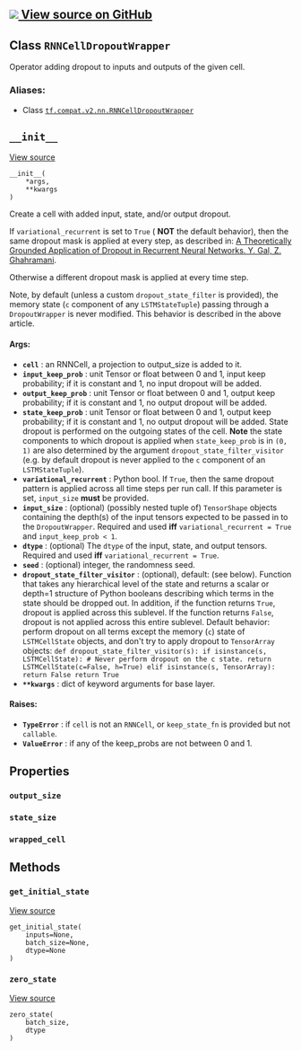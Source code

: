 [ ![](https://tensorflow.google.cn/images/GitHub-Mark-32px.png) View source on
GitHub
](https://github.com/tensorflow/tensorflow/blob/r2.0/tensorflow/python/keras/layers/rnn_cell_wrapper_v2.py#L93-L100)  
---  
  
## Class `RNNCellDropoutWrapper`

Operator adding dropout to inputs and outputs of the given cell.

### Aliases:

  * Class [`tf.compat.v2.nn.RNNCellDropoutWrapper`](/api_docs/python/tf/nn/RNNCellDropoutWrapper)

## `__init__`

[View
source](https://github.com/tensorflow/tensorflow/blob/r2.0/tensorflow/python/keras/layers/rnn_cell_wrapper_v2.py#L97-L98)

    
    
    __init__(
        *args,
        **kwargs
    )
    

Create a cell with added input, state, and/or output dropout.

If `variational_recurrent` is set to `True` ( **NOT** the default behavior),
then the same dropout mask is applied at every step, as described in: [A
Theoretically Grounded Application of Dropout in Recurrent Neural Networks. Y.
Gal, Z. Ghahramani](https://arxiv.org/abs/1512.05287).

Otherwise a different dropout mask is applied at every time step.

Note, by default (unless a custom `dropout_state_filter` is provided), the
memory state (`c` component of any `LSTMStateTuple`) passing through a
`DropoutWrapper` is never modified. This behavior is described in the above
article.

#### Args:

  * **`cell`** : an RNNCell, a projection to output_size is added to it.
  * **`input_keep_prob`** : unit Tensor or float between 0 and 1, input keep probability; if it is constant and 1, no input dropout will be added.
  * **`output_keep_prob`** : unit Tensor or float between 0 and 1, output keep probability; if it is constant and 1, no output dropout will be added.
  * **`state_keep_prob`** : unit Tensor or float between 0 and 1, output keep probability; if it is constant and 1, no output dropout will be added. State dropout is performed on the outgoing states of the cell. **Note** the state components to which dropout is applied when `state_keep_prob` is in `(0, 1)` are also determined by the argument `dropout_state_filter_visitor` (e.g. by default dropout is never applied to the `c` component of an `LSTMStateTuple`).
  * **`variational_recurrent`** : Python bool. If `True`, then the same dropout pattern is applied across all time steps per run call. If this parameter is set, `input_size` **must** be provided.
  * **`input_size`** : (optional) (possibly nested tuple of) `TensorShape` objects containing the depth(s) of the input tensors expected to be passed in to the `DropoutWrapper`. Required and used **iff** `variational_recurrent = True` and `input_keep_prob < 1`.
  * **`dtype`** : (optional) The `dtype` of the input, state, and output tensors. Required and used **iff** `variational_recurrent = True`.
  * **`seed`** : (optional) integer, the randomness seed.
  * **`dropout_state_filter_visitor`** : (optional), default: (see below). Function that takes any hierarchical level of the state and returns a scalar or depth=1 structure of Python booleans describing which terms in the state should be dropped out. In addition, if the function returns `True`, dropout is applied across this sublevel. If the function returns `False`, dropout is not applied across this entire sublevel. Default behavior: perform dropout on all terms except the memory (`c`) state of `LSTMCellState` objects, and don't try to apply dropout to `TensorArray` objects: `def dropout_state_filter_visitor(s): if isinstance(s, LSTMCellState): # Never perform dropout on the c state. return LSTMCellState(c=False, h=True) elif isinstance(s, TensorArray): return False return True`
  * **`**kwargs`** : dict of keyword arguments for base layer.

#### Raises:

  * **`TypeError`** : if `cell` is not an `RNNCell`, or `keep_state_fn` is provided but not `callable`.
  * **`ValueError`** : if any of the keep_probs are not between 0 and 1.

## Properties

### `output_size`

### `state_size`

### `wrapped_cell`

## Methods

### `get_initial_state`

[View
source](https://github.com/tensorflow/tensorflow/blob/r2.0/tensorflow/python/keras/layers/recurrent.py#L976-L977)

    
    
    get_initial_state(
        inputs=None,
        batch_size=None,
        dtype=None
    )
    

### `zero_state`

[View
source](https://github.com/tensorflow/tensorflow/blob/r2.0/tensorflow/python/ops/rnn_cell_wrapper_impl.py#L197-L199)

    
    
    zero_state(
        batch_size,
        dtype
    )
    

